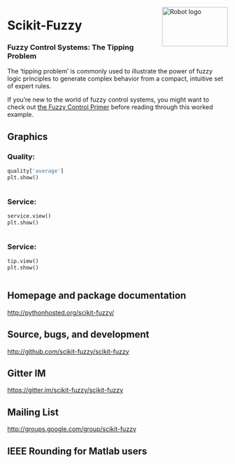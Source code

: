 <a href="https://pythonhosted.org/scikit-fuzzy/install.html"><img alt="Robot logo" src="https://pythonhosted.org/scikit-fuzzy/_static/img/logo.png" width = "150px" height = "90px" align= "right"/></a>
# Scikit-Fuzzy

### Fuzzy Control Systems: **The Tipping Problem**
The ‘tipping problem’ is commonly used to illustrate the power of fuzzy logic principles to generate complex behavior from a compact, intuitive set of expert rules.

If you’re new to the world of fuzzy control systems, you might want to check out [the Fuzzy Control Primer](https://pythonhosted.org/scikit-fuzzy/userguide/fuzzy_control_primer.html "the Fuzzy Control Primer") before reading through this worked example.

## Graphics 
### Quality:
```python
quality['average']
plt.show()
```
<a href="https://pythonhosted.org/scikit-fuzzy/_images/plot_tipping_problem_newapi_1.png"><img alt="" src="https://pythonhosted.org/scikit-fuzzy/_images/plot_tipping_problem_newapi_1.png" /></a>

### Service:
```python
service.view()
plt.show()
```
<a href="https://pythonhosted.org/scikit-fuzzy/_images/plot_tipping_problem_newapi_2.png"><img alt="" src="https://pythonhosted.org/scikit-fuzzy/_images/plot_tipping_problem_newapi_2.png" /></a>

### Service:
```python
tip.view()
plt.show()
```
<a href="https://pythonhosted.org/scikit-fuzzy/_images/plot_tipping_problem_newapi_3.png"><img alt="" src="https://pythonhosted.org/scikit-fuzzy/_images/plot_tipping_problem_newapi_3.png" /></a>

## Homepage and package documentation
http://pythonhosted.org/scikit-fuzzy/

## Source, bugs, and development
http://github.com/scikit-fuzzy/scikit-fuzzy

## Gitter IM
https://gitter.im/scikit-fuzzy/scikit-fuzzy

## Mailing List
http://groups.google.com/group/scikit-fuzzy

IEEE Rounding for Matlab users
------------------------------



